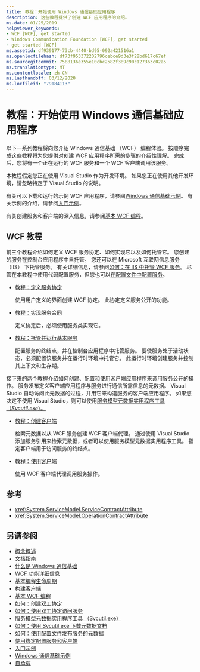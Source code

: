 ```yaml
---
title: 教程：开始使用 Windows 通信基础应用程序
description: 这些教程提供了创建 WCF 应用程序的介绍。
ms.date: 01/25/2019
helpviewer_keywords:
- WCF [WCF], get started
- Windows Communication Foundation [WCF], get started
- get started [WCF]
ms.assetid: df939177-73cb-4440-bd95-092a421516a1
ms.openlocfilehash: df73f953372202796cebce9d3e3f28bd617c67ef
ms.sourcegitcommit: 7588136e355e10cbc2582f389c90c127363c02a5
ms.translationtype: MT
ms.contentlocale: zh-CN
ms.lasthandoff: 03/12/2020
ms.locfileid: "79184113"
---
```

# <a name="tutorial-get-started-with-windows-communication-foundation-applications"></a>教程：开始使用 Windows 通信基础应用程序
以下一系列教程将向您介绍 Windows 通信基础 （WCF） 编程体验。 按顺序完成这些教程将为您提供对创建 WCF 应用程序所需的步骤的介绍性理解。 完成后，您将有一个正在运行的 WCF 服务和一个 WCF 客户端调用该服务。

本教程假定您正在使用 Visual Studio 作为开发环境。 如果您正在使用其他开发环境，请忽略特定于 Visual Studio 的说明。

有关可以下载和运行的示例 WCF 应用程序，请参阅[Windows 通信基础示例](samples/index.md)。 有关示例的介绍，请参阅[入门示例](samples/getting-started-sample.md)。

有关创建服务和客户端的深入信息，请参阅[基本 WCF 编程](basic-wcf-programming.md)。

## <a name="wcf-tutorials"></a>WCF 教程

前三个教程介绍如何定义 WCF 服务协定、如何实现它以及如何托管它。 您创建的服务在控制台应用程序中自托管。 您还可以在 Microsoft 互联网信息服务 （IIS） 下托管服务。 有关详细信息，请参阅[如何：在 IIS 中托管 WCF 服务](feature-details/how-to-host-a-wcf-service-in-iis.md)。 尽管在本教程中使用代码配置服务，但您也可以[在配置文件中配置服务](configuring-services-using-configuration-files.md)。

- [教程：定义服务协定](how-to-define-a-wcf-service-contract.md)

    使用用户定义的界面创建 WCF 协定。 此协定定义服务公开的功能。

- [教程：实现服务合同](how-to-implement-a-wcf-contract.md)

    定义协定后，必须使用服务类实现它。

- [教程：托管并运行基本服务](how-to-host-and-run-a-basic-wcf-service.md)

    配置服务的终结点，并在控制台应用程序中托管服务。 要使服务处于活动状态，必须配置该服务并在运行时环境中托管它。 此运行时环境创建服务并控制其上下文和生存期。

接下来的两个教程介绍如何创建、配置和使用客户端应用程序来调用服务公开的操作。 服务发布定义客户端应用程序与服务进行通信所需信息的元数据。 Visual Studio 自动访问此元数据的过程，并用它来构造服务的客户端应用程序。 如果您决定不使用 Visual Studio，则可以使用[服务模型元数据实用程序工具 （*Svcutil.exe*）。](servicemodel-metadata-utility-tool-svcutil-exe.md)

- [教程：创建客户端](how-to-create-a-wcf-client.md)

    检索元数据以从 WCF 服务创建 WCF 客户端代理。 通过使用 Visual Studio 添加服务引用来检索元数据，或者可以使用服务模型元数据实用程序工具。 指定客户端用于访问服务的终结点。

- [教程：使用客户端](how-to-use-a-wcf-client.md)

    使用 WCF 客户端代理调用服务操作。

## <a name="reference"></a>参考

- <xref:System.ServiceModel.ServiceContractAttribute>
- <xref:System.ServiceModel.OperationContractAttribute>

## <a name="see-also"></a>另请参阅

- [概念概述](conceptual-overview.md)
- [文档指南](guide-to-the-documentation.md)
- [什么是 Windows 通信基础](whats-wcf.md)
- [WCF 功能详细信息](feature-details/index.md)
- [基本编程生命周期](basic-programming-lifecycle.md)
- [构建客户端](building-clients.md)
- [基本 WCF 编程](basic-wcf-programming.md)
- [如何：创建双工协定](feature-details/how-to-create-a-duplex-contract.md)
- [如何：使用双工协定访问服务](feature-details/how-to-access-services-with-a-duplex-contract.md)
- [服务模型元数据实用程序工具 （Svcutil.exe）](servicemodel-metadata-utility-tool-svcutil-exe.md)
- [如何：使用 Svcutil.exe 下载元数据文档](feature-details/how-to-use-svcutil-exe-to-download-metadata-documents.md)
- [如何：使用配置文件发布服务的元数据](feature-details/how-to-publish-metadata-for-a-service-using-a-configuration-file.md)
- [使用绑定配置服务和客户端](using-bindings-to-configure-services-and-clients.md)
- [入门示例](samples/getting-started-sample.md)
- [Windows 通信基础示例](samples/index.md)
- [自承载](samples/self-host.md)
